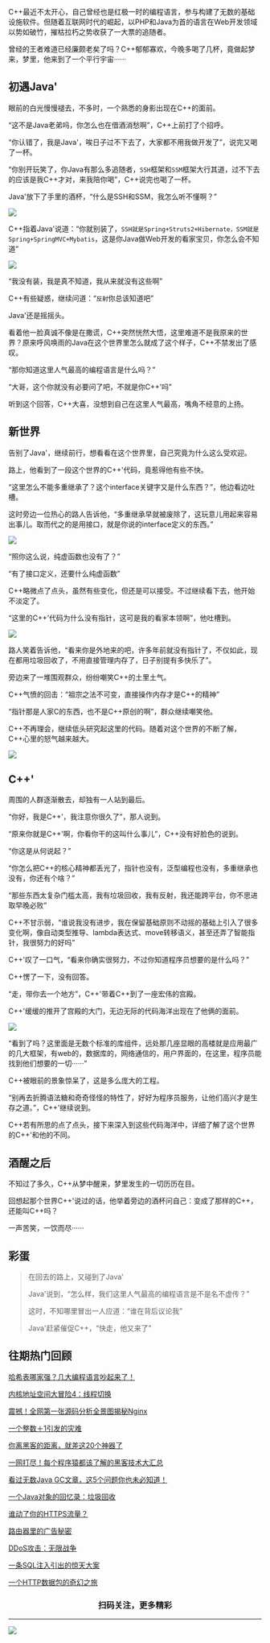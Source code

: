 C++最近不太开心，自己曾经也是红极一时的编程语言，参与构建了无数的基础设施软件。但随着互联网时代的崛起，以PHP和Java为首的语言在Web开发领域以势如破竹，摧枯拉朽之势收获了一大票的追随者。

曾经的王者难道已经廉颇老矣了吗？C++郁郁寡欢，今晚多喝了几杯，竟做起梦来，梦里，他来到了一个平行宇宙······

## 初遇Java'

眼前的白光慢慢褪去，不多时，一个熟悉的身影出现在C++的面前。

“这不是Java老弟吗，你怎么也在借酒消愁啊”，C++上前打了个招呼。

“你认错了，我是Java'，唉日子过不下去了，大家都不用我做开发了”，说完又喝了一杯。

“你别开玩笑了，你Java有那么多追随者，`SSH`框架和`SSM`框架大行其道，过不下去的应该是我C++才对，来我陪你喝”，C++说完也喝了一杯。

Java'放下了手里的酒杯，“什么是SSH和SSM，我怎么听不懂啊？”

![](https://imgkr.cn-bj.ufileos.com/e2e54138-82ad-469c-8645-2dfdfd7dcd37.png)

C++指着Java'说道：“你就别装了，`SSH就是Spring+Struts2+Hibernate，SSM就是Spring+SpringMVC+Mybatis`，这是你Java做Web开发的看家宝贝，你怎么会不知道”

![](https://imgkr.cn-bj.ufileos.com/933e4d39-6e48-4411-a51f-fd82f0e246a7.png)

“我没有装，我是真不知道，我从来就没有这些啊”

C++有些疑惑，继续问道：“`反射`你总该知道吧”

Java'还是摇摇头。

看着他一脸真诚不像是在撒谎，C++突然恍然大悟，这里难道不是我原来的世界？原来呼风唤雨的Java在这个世界里怎么就成了这个样子，C++不禁发出了感叹。

“那你知道这里人气最高的编程语言是什么吗？”

“大哥，这个你就没有必要问了吧，不就是你C++'吗”

听到这个回答，C++大喜，没想到自己在这里人气最高，嘴角不经意的上扬。

## 新世界

告别了Java'，继续前行，想看看在这个世界里，自己究竟为什么这么受欢迎。

路上，他看到了一段这个世界的C++'代码，竟惹得他有些不快。

“这里怎么不能多重继承了？这个interface关键字又是什么东西？”，他边看边吐槽。

这时旁边一位热心的路人告诉他，“多重继承早就被废除了，这玩意儿用起来容易出事儿。取而代之的是用接口，就是你说的interface定义的东西。”

![](https://imgkr.cn-bj.ufileos.com/74d94df8-224d-4df7-8521-72a65ddfe20d.png)

“照你这么说，纯虚函数也没有了？”

“有了接口定义，还要什么纯虚函数”


C++略微点了点头，虽然有些变化，但还是可以接受。不过继续看下去，他开始不淡定了。

“这里的C++'代码为什么没有指针，这可是我的看家本领啊”，他吐槽到。

![](https://imgkr.cn-bj.ufileos.com/cc0ce513-efaf-44c0-8a8e-5478968fe146.png)

路人笑着告诉他，“看来你是外地来的吧，许多年前就没有指针了，不仅如此，现在都用垃圾回收了，不用直接管理内存了，日子别提有多快乐了”。

旁边来了一堆围观群众，纷纷嘲笑C++的土里土气。

C++气愤的回击：“祖宗之法不可变，直接操作内存才是C++的精神”

“指针那是人家C的东西，也不是C++原创的啊”，群众继续嘲笑他。

C++不再理会，继续低头研究起这里的代码。随着对这个世界的不断了解，C++心里的怒气越来越大。

![](https://imgkr.cn-bj.ufileos.com/d261910d-b56f-480f-87b7-d5a9d6b309c2.png)


## C++'

周围的人群逐渐散去，却独有一人站到最后。

“你好，我是C++'，我注意你很久了”，那人说到。

“原来你就是C++'啊，你看你干的这叫什么事儿”，C++没有好脸色的说到。

“你这是从何说起？”

“你怎么把C++的核心精神都丢光了，指针也没有，泛型编程也没有，多重继承也没有，你还有个啥？”

“那些东西太复杂门槛太高，我有垃圾回收，我有反射，我还能跨平台，你不思进取早晚必败”

C++不甘示弱，“谁说我没有进步，我在保留基础原则不动摇的基础上引入了很多变化啊，像自动类型推导、lambda表达式、move转移语义，甚至还弄了智能指针，我很努力的好吗”

C++'叹了一口气，“看来你确实很努力，不过你知道程序员想要的是什么吗？”

C++愣了一下，没有回答。

“走，带你去一个地方”，C++'带着C++到了一座宏伟的宫殿。

C++'缓缓的推开了宫殿的大门，无边无际的代码海洋出现在了他俩的面前。

![](https://imgkr.cn-bj.ufileos.com/95f938e7-1a68-40fa-ac87-14c573e7d9fa.jpg)

“看到了吗？这里面是无数个标准的库组件，远处那几座显眼的高楼就是应用最广的几大框架，有web的，数据库的，网络通信的，用户界面的，在这里，程序员能找到他们想要的一切······”

C++被眼前的景象惊呆了，这是多么庞大的工程。

“别再去折腾语法糖和奇奇怪怪的特性了，好好为程序员服务，让他们高兴才是生存之道。”，C++'继续说到。

C++若有所思的点了点头，接下来深入到这些代码海洋中，详细了解了这个世界的C++'和他的不同。

## 酒醒之后

不知过了多久，C++从梦中醒来，梦里发生的一切历历在目。

回想起那个世界C++'说过的话，他举着旁边的酒杯问自己：变成了那样的C++，还能叫C++吗？

一声苦笑，一饮而尽······


## 彩蛋

> 在回去的路上，又碰到了Java'
> 
> Java'说到，“怎么样，我们这里人气最高的编程语言是不是名不虚传？”
>
> 这时，不知哪里冒出一人应道：“谁在背后议论我”
>
> Java'赶紧催促C++，“快走，他又来了”

## 往期热门回顾

[哈希表哪家强？几大编程语言吵起来了！](https://mp.weixin.qq.com/s/h0FqX9AZByfpgUZrsRVTWg)
 
[内核地址空间大冒险4：线程切换](https://mp.weixin.qq.com/s/v6nc9aIBY_R1S6ToPzj5Qg)
 
[震撼！全网第一张源码分析全景图揭秘Nginx](https://mp.weixin.qq.com/s/XrtH9-Eo7pzJu-Fzt89voQ)
 
[一个整数＋1引发的灾难](https://mp.weixin.qq.com/s/gZPxqZzY2rnngxvvzexWTw)
 
[你离黑客的距离，就差这20个神器了](https://mp.weixin.qq.com/s/xIRD3K46tYZDI-R9CFqI4A)

[一网打尽！每个程序猿都该了解的黑客技术大汇总](https://mp.weixin.qq.com/s/V7wBdl-5W4ehTAnACQFjGQ)
  
[看过无数Java GC文章，这5个问题你也未必知道！](https://mp.weixin.qq.com/s/Bb2ugXYPR6r11QaGKbNBSw)
   
[一个Java对象的回忆录：垃圾回收](https://mp.weixin.qq.com/s/xp2S4_3UQTZ0TOIlVqM8uw)
   
[谁动了你的HTTPS流量？](https://mp.weixin.qq.com/s/lxpHhHVIh6DktoHzrRLaKA)
   
[路由器里的广告秘密](https://mp.weixin.qq.com/s/7gM31s4-hTJTprJnxsHgEA)
   
[DDoS攻击：无限战争](https://mp.weixin.qq.com/s/JTr1-5nPtseAYXfvJdamVg)
   
[一条SQL注入引出的惊天大案](https://mp.weixin.qq.com/s/lerhjpAEdp4RiwsmetyqPg)
   
[一个HTTP数据包的奇幻之旅](https://mp.weixin.qq.com/s/suzicCzb2g5b8NN71S5Ngw)
   
   
### <center>扫码关注，更多精彩</center>
---
![](https://imgkr.cn-bj.ufileos.com/5de7751a-9e38-4718-994a-6136f7804ae5.png)